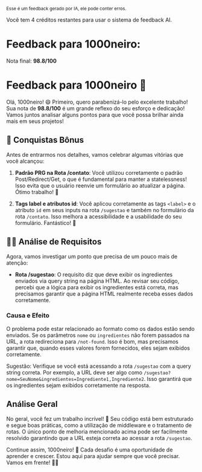 <sup>Esse é um feedback gerado por IA, ele pode conter erros.</sup>

Você tem 4 créditos restantes para usar o sistema de feedback AI.

# Feedback para 1000neiro:

Nota final: **98.8/100**

# Feedback para 1000neiro 🚀

Olá, 1000neiro! 😄 Primeiro, quero parabenizá-lo pelo excelente trabalho! Sua nota de **98.8/100** é um grande reflexo do seu esforço e dedicação! Vamos juntos analisar alguns pontos para que você possa brilhar ainda mais em seus projetos!

## 🎉 Conquistas Bônus

Antes de entrarmos nos detalhes, vamos celebrar algumas vitórias que você alcançou:

1. **Padrão PRG na Rota /contato**: Você utilizou corretamente o padrão Post/Redirect/Get, o que é fundamental para manter a statelessness! Isso evita que o usuário reenvie um formulário ao atualizar a página. Ótimo trabalho! 🥳
   
2. **Tags label e atributos id**: Você aplicou corretamente as tags `<label>` e o atributo `id` em seus inputs na rota `/sugestao` e também no formulário da rota `/contato`. Isso melhora a acessibilidade e a usabilidade do seu formulário. Fantástico! 🙌

## 🕵️‍♂️ Análise de Requisitos

Agora, vamos investigar um ponto que precisa de um pouco mais de atenção:

- **Rota /sugestao**: O requisito diz que deve exibir os ingredientes enviados via query string na página HTML. Ao revisar seu código, percebi que a lógica para exibir os ingredientes está correta, mas precisamos garantir que a página HTML realmente receba esses dados corretamente.

### Causa e Efeito

O problema pode estar relacionado ao formato como os dados estão sendo enviados. Se os parâmetros `nome` ou `ingredientes` não forem passados na URL, a rota redireciona para `/not-found`. Isso é bom, mas precisamos garantir que, quando esses valores forem fornecidos, eles sejam exibidos corretamente.

Sugestão: Verifique se você está acessando a rota `/sugestao` com a query string correta. Por exemplo, a URL deve ser algo como `/sugestao?nome=SeuNome&ingredientes=Ingrediente1,Ingrediente2`. Isso garantirá que os ingredientes sejam exibidos corretamente na resposta.

## Análise Geral

No geral, você fez um trabalho incrível! 👏 Seu código está bem estruturado e segue boas práticas, como a utilização de middleware e o tratamento de rotas. O único ponto de melhoria mencionado acima pode ser facilmente resolvido garantindo que a URL esteja correta ao acessar a rota `/sugestao`.

Continue assim, 1000neiro! 🚀 Cada desafio é uma oportunidade de aprender e crescer. Estou aqui para ajudar sempre que você precisar. Vamos em frente! 💪✨